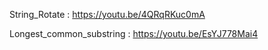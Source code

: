 String_Rotate : https://youtu.be/4QRqRKuc0mA

Longest_common_substring : https://youtu.be/EsYJ778Mai4
